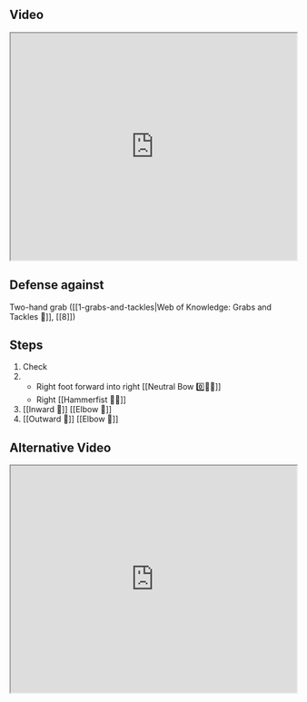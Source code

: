 ## Video

<iframe src="https://www.youtube.com/embed/0GtVxJToPaA" width="100%" height="400"></iframe>

## Defense against

Two-hand grab ([[1-grabs-and-tackles|Web of Knowledge: Grabs and Tackles 🤝]], [[8]])

## Steps

1. Check
2.  - Right foot forward into right [[Neutral Bow 0️⃣🧍‍♂️]]
    - Right [[Hammerfist 🔨✊]]
3. [[Inward 🔽]] [[Elbow 💪]]
4. [[Outward 🔼]] [[Elbow 💪]]

## Alternative Video

<iframe src="https://www.youtube.com/embed/IXZ6kr4VHQw?start=87&end=103" width="100%" height="400"></iframe>